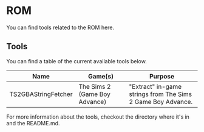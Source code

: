 # ROM

You can find tools related to the ROM here.

## Tools
You can find a table of the current available tools below.

| Name                | Game(s)                       | Purpose                                                     |
| ------------------- | ----------------------------- | ----------------------------------------------------------- |
| TS2GBAStringFetcher | The Sims 2 (Game Boy Advance) | "Extract" in-game strings from The Sims 2 Game Boy Advance. |

For more information about the tools, checkout the directory where it's in and the README.md.